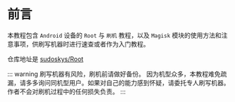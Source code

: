 # 前言

本教程包含 `Android` 设备的 `Root` 与 `刷机` 教程，以及 `Magisk` 模块的使用方法和注意事项，供刷写机器时进行速查或者作为入门教程。

仓库地址是 [sudoskys/Root](https://github.com/sudoskys/Root/)

::: warning
刷写机器有风险，刷机前请做好备份。
因为机型众多，本教程难免疏漏，请多多询问同机型用户。如果对自己的能力感到怀疑，请委托专人刷写机器。
作者不会对刷机过程中的任何损失负责。
:::
